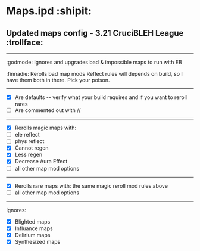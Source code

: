 # Maps.ipd :shipit:
## Updated maps config - 3.21 CruciBLEH League :trollface:
_____________

:godmode: Ignores and upgrades bad & impossible maps to run with EB

:finnadie: Rerolls bad map mods 
Reflect rules will depends on build, so I have them both in there. Pick your poison.
_____________
- [x] Are defaults -- verify what your build requires and if you want to reroll rares
- [ ] Are commented out with //
_____________
- [x] Rerolls magic maps with:
- [ ]  ele reflect
- [ ]  phys reflect
- [x]  Cannot regen
- [x]  Less regen
- [x]  Decrease Aura Effect
- [ ]  all other map mod options
_____________
- [x] Rerolls rare maps with: the same magic reroll mod rules above
- [ ] all other map mod options
_____________
Ignores:
- [x] Blighted maps
- [x] Influance maps
- [x] Delirium maps
- [x] Synthesized maps

